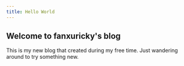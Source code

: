 ```yaml
---
title: Hello World
---
```

## Welcome to fanxuricky's blog

This is my new blog that created during my free time.
Just wandering around to try something new.
